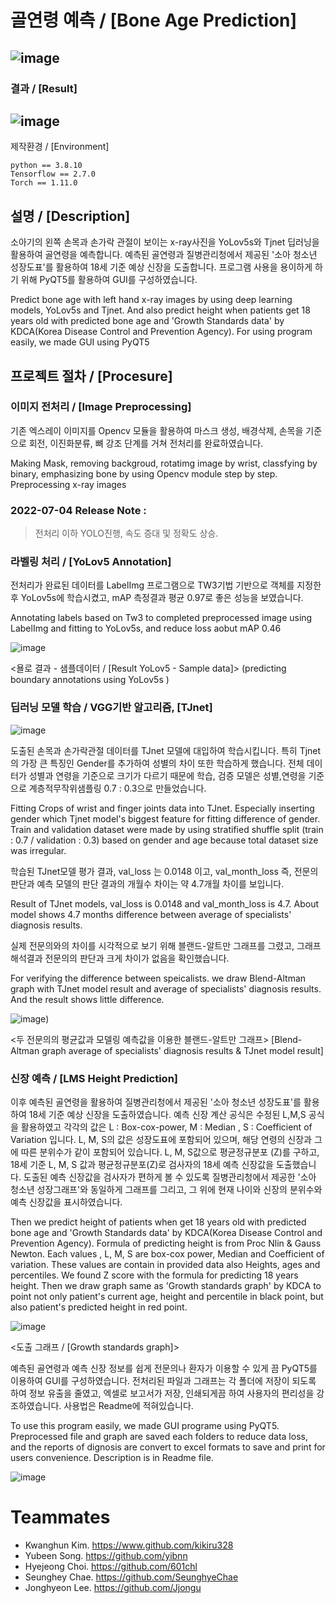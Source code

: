 #  골연령 예측 / [Bone Age Prediction]
![image](https://user-images.githubusercontent.com/60537388/146008300-9e3df392-955e-4041-aefa-73267ab5afad.png)
-----------------------------------------------------------
### 결과 / [Result]
![image](https://user-images.githubusercontent.com/60537388/141226133-dbff15df-f3db-46f6-9bce-506b361aafb8.png)
-----------------------------------------------------------
제작환경 / [Environment]

	python == 3.8.10
	Tensorflow == 2.7.0
	Torch == 1.11.0 

	
## 설명 / [Description]
  소아기의 왼쪽 손목과 손가락 관절이 보이는 x-ray사진을 YoLov5s와 Tjnet 딥러닝을 활용하여 골연령을 예측합니다. 예측된 골연령과 질병관리청에서 제공된 '소아 청소년 성장도표'를 활용하여 18세 기준 예상 신장을 도출합니다. 프로그램 사용을 용이하게 하기 위해 PyQT5를 활용하여 GUI를 구성하였습니다.

  Predict bone age with left hand x-ray images by using deep learning models, YoLov5s and Tjnet. And also predict height when patients get 18 years old with predicted bone age and 'Growth Standards data' by KDCA(Korea Disease Control and Prevention Agency). For using program easily, we made GUI using PyQT5

## 프로젝트 절차 / [Procesure]
### 이미지 전처리 / [Image Preprocessing]
  기존 엑스레이 이미지를 Opencv 모듈을 활용하여 마스크 생성, 배경삭제, 손목을 기준으로 회전, 이진화분류, 뼈 강조 단계를 거쳐 전처리를 완료하였습니다.
  
  Making Mask, removing backgroud, rotatimg image by wrist, classfying by binary, emphasizing bone by using Opencv module step by step.
  Preprocessing x-ray images 
  
### 2022-07-04 Release Note :

> 전처리 이하 YOLO진행, 속도 증대 및 정확도 상승.
	
### 라벨링 처리 / [YoLov5 Annotation]
  전처리가 완료된 데이터를 LabelImg 프로그램으로 TW3기법 기반으로 객체를 지정한 후 YoLov5s에 학습시켰고, mAP 측정결과 평균 0.97로 좋은 성능을 보였습니다.
  
  Annotating labels based on Tw3 to completed preprocessed image using LabelImg and fitting to YoLov5s, and reduce loss aobut mAP 0.46

  
  ![image](https://user-images.githubusercontent.com/60537388/141226564-d67390fd-f4a6-4712-8a2f-8b41232f4f7d.png)
  
  <욜로 결과 - 샘플데이터 / [Result YoLov5 - Sample data]>
  (predicting boundary annotations using YoLov5s )

### 딥러닝 모델 학습 / VGG기반 알고리즘, [TJnet]

![image](https://user-images.githubusercontent.com/60537388/146244677-6b96bf9b-7dc5-4593-b72d-32f6ac60cadf.png)


  도출된 손목과 손가락관절 데이터를 TJnet 모델에 대입하여 학습시킵니다. 특히 Tjnet의 가장 큰 특징인 Gender를 추가하여 성별의 차이 또한 학습하게 했습니다. 전체 데이터가 성별과 연령을 기준으로 크기가 다르기 때문에 학습, 검증 모델은 성별,연령을 기준으로 계층적무작위샘플링 0.7 : 0.3으로 만들었습니다.

  Fitting Crops of wrist and finger joints data into TJnet. Especially inserting gender which Tjnet model's biggest feature for fitting difference of gender. Train and validation dataset were made by using stratified shuffle split (train : 0.7 / validation : 0.3) based on gender and age because total dataset size was irregular.
  
  학습된 TJnet모델 평가 결과, val_loss 는 0.0148 이고, val_month_loss 즉, 전문의 판단과 예측 모델의 판단 결과의 개월수 차이는 약 4.7개월 차이를 보입니다. 

  Result of TJnet models, val_loss is 0.0148 and val_month_loss is 4.7. About model shows 4.7 months difference between average of specialists' diagnosis results.
 
  실제 전문의와의 차이를 시각적으로 보기 위해 블랜드-알트만 그래프를 그렸고, 그래프 해석결과 전문의의 판단과 크게 차이가 없음을 확인했습니다.

  For verifying the difference between speicalists. we draw Blend-Altman graph with TJnet model result and average of specialists' diagnosis results. And the result shows little difference.
  
  ![image](https://user-images.githubusercontent.com/60537388/141226376-4eb96065-7566-49fd-b619-bd0a1b0a6d63.png))

  <두 전문의의 평균값과 모델링 예측값을 이용한 블랜드-알트만 그래프>
  [Blend-Altman graph average of specialists' diagnosis results & TJnet model result]

### 신장 예측 / [LMS Height Prediction]
  이후 예측된 골연령을 활용하여 질병관리청에서 제공된 '소아 청소년 성장도표'를 활용하여 18세 기준 예상 신장을 도출하였습니다. 예측 신장 계산 공식은 수정된 L,M,S 공식을 활용하였고 각각의 값은 L : Box-cox-power, M : Median , S : Coefficient of Variation 입니다. L, M, S의 값은 성장도표에 포함되어 있으며, 해당 연령의 신장과 그에 따른 분위수가 같이 포함되어 있습니다. L, M, S값으로 평균정규분포 (Z)를 구하고, 18세 기준 L, M, S 값과 평균정규분포(Z)로 검사자의 18세 예측 신장값을 도출했습니다. 도출된 예측 신장값을 검사자가 편하게 볼 수 있도록 질병관리청에서 제공한 '소아 청소년 성장그래프'와 동일하게 그래프를 그리고, 그 위에 현재 나이와 신장의 분위수와 예측 신장값을 표시하였습니다.

  Then we predict height of patients when get 18 years old with predicted bone age and 'Growth Standards data' by KDCA(Korea Disease Control and Prevention Agency). Formula of predicting height is from Proc Nlin & Gauss Newton. Each values , L, M, S are box-cox power, Median and Coefficient of variation. These values are contain in provided data also Heights, ages and percentiles. We found Z score with the formula for predicting 18 years height. Then we draw graph same as 'Growth standards graph' by KDCA to point not only patient's current age, height and percentile in black point, but also patient's predicted height in red point.
  
 ![image](https://user-images.githubusercontent.com/60537388/141226282-c36ec03f-d7dc-4030-bf6f-81bd25b541f3.png)
 
   <도출 그래프 / [Growth standards graph]>
 
 
  예측된 골연령과 예측 신장 정보를 쉽게 전문의나 환자가 이용할 수 있게 끔 PyQT5를 이용하여 GUI를 구성하였습니다. 전처리된 파일과 그래프는 각 폴더에 저장이 되도록 하여 정보 유출을 줄였고, 엑셀로 보고서가 저장, 인쇄되게끔 하여 사용자의 편리성을 강조하였습니다. 사용법은 Readme에 적혀있습니다.
  
  To use this program easily, we made GUI programe using PyQT5. Preprocessed file and graph are saved each folders to reduce data loss, and the reports of dignosis are convert to excel formats to save and print for users convenience. Description is in Readme file.
  
 ![image](https://user-images.githubusercontent.com/60537388/141225867-bafa87a5-c773-4942-a95c-269ee07f85ed.png)


# Teammates
  - Kwanghun Kim. https://www.github.com/kikiru328
  - Yubeen Song. https://github.com/yibnn
  - Hyejeong Choi. https://github.com/601chl
  - Seunghey Chae. https://github.com/SeunghyeChae
  - Jonghyeon Lee. https://github.com/Jjongu
  
  
  

